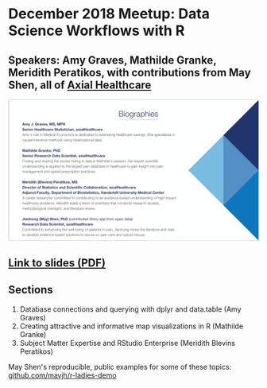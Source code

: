 # December 2018 Meetup: Data Science Workflows with R

## Speakers: Amy Graves, Mathilde Granke, Meridith Peratikos, with contributions from May Shen, all of [Axial Healthcare](https://www.axialhealthcare.com/)

![Speaker bios](speakerbios.png)

## [Link to slides (PDF)](2018-12-10_datasci_workflows.pdf)

## Sections

1. Database connections and querying with dplyr and data.table (Amy Graves)
1. Creating attractive and informative map visualizations in R (Mathilde Granke)
1. Subject Matter Expertise and RStudio Enterprise (Meridith Blevins Peratikos)

May Shen's reproducible, public examples for some of these topics: [github.com/mayjh/r-ladies-demo](https://github.com/mayjh/r-ladies-demo)